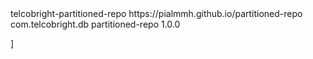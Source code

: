 <repositories>
  <repository>
    <id>telcobright-partitioned-repo</id>
    <url>https://pialmmh.github.io/partitioned-repo</url>
  </repository>
</repositories>

<dependencies>
  <dependency>
    <groupId>com.telcobright.db</groupId>
    <artifactId>partitioned-repo</artifactId>
    <version>1.0.0</version>
  </dependency>
</dependencies>

]